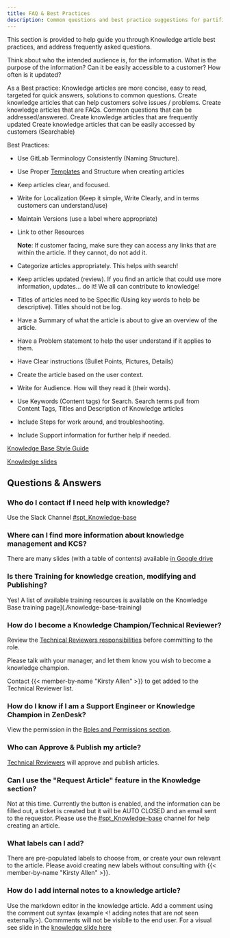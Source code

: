 ```yaml
---
title: FAQ & Best Practices
description: Common questions and best practice suggestions for partifipating in the Knowledge Base
---
```


This section is provided to help guide you through Knowledge article best practices, and address frequently asked questions.

Think about who the intended audience is, for the information. What is the purpose of the information? Can it be easily accessible to a customer? How often is it updated?

As a Best practice: Knowledge articles are more concise, easy to read, targeted for quick answers, solutions to common questions. Create knowledge articles that can help customers solve issues / problems. Create knowledge articles that are FAQs. Common questions that can be addressed/answered. Create knowledge articles that are frequently updated Create knowledge articles that can be easily accessed by customers (Searchable)

Best Practices:

- Use GitLab Terminology Consistently (Naming Structure).
- Use Proper [Templates](https://drive.google.com/drive/folders/1hpHAB51x49bRS1tfUqxiQ56UnlITtFHR?usp=sharing) and Structure when creating articles
- Keep articles clear, and focused.
- Write for Localization (Keep it simple, Write Clearly, and in terms customers can understand/use)
- Maintain Versions (use a label where appropriate)
- Link to other Resources
    
    **Note**: If customer facing, make sure they can access any links that are within the article. If they cannot, do not add it.
- Categorize articles appropriately. This helps with search!
- Keep articles updated (review). If you find an article that could use more information, updates… do it! We all can contribute to knowledge!
- Titles of articles need to be Specific (Using key words to help be descriptive). Titles should not be log.
- Have a Summary of what the article is about to give an overview of the article.
- Have a Problem statement to help the user understand if it applies to them.
- Have Clear instructions (Bullet Points, Pictures, Details)
- Create the article based on the user context.
- Write for Audience. How will they read it (their words).
- Use Keywords (Content tags) for Search. Search terms pull from Content Tags, Titles and Description of Knowledge articles 
- Include Steps for work around, and troubleshooting.
- Include Support information for further help if needed.

[Knowledge Base Style Guide](../knowledge-base/kb-style-guide/)

[Knowledge slides](https://docs.google.com/presentation/d/1flmNz8K6SF5JLMFSFSV00v3lt1Z53UtuH3FgHtNQJEc/edit#slide=id.g2d8fe3d02d9_0_27)

## Questions & Answers

### Who do I contact if I need help with knowledge?

Use the Slack Channel [#spt_Knowledge-base](https://join.slack.com/share/enQtODg0OTU5Mzk4OTQ3NC1lZDZjYjViODEzYzgxMjg0ZmZjY2Q5Mzc2ZTc1ZDQxZDkyZWRiYTA4ZmI0MmQyZWMyMjI3ZTMzMjgxYzdjYjVk)

### Where can I find more information about knowledge management and KCS?

There are many slides (with a table of contents) available [in Google drive](https://docs.google.com/presentation/d/1flmNz8K6SF5JLMFSFSV00v3lt1Z53UtuH3FgHtNQJEc/edit?slide=id.g12b319f6181_0_0#slide=id.g12b319f6181_0_0)

### Is there Training for knowledge creation, modifying and Publishing?

Yes! A list of available training resources is available on the Knowledge Base training page](./knowledge-base-training)

### How do I become a Knowledge Champion/Technical Reviewer?

Review the [Technical Reviewers responsibilities](_index.md#technical-reviewers-knowledge-champions) before committing to the role.

Please talk with your manager, and let them know you wish to become a knowledge champion.

Contact {{< member-by-name "Kirsty Allen" >}} to get added to the Technical Reviewer list.

### How do I know if I am a Support Engineer or Knowledge Champion in ZenDesk?

View the permission in the [Roles and Permissions section](../knowledge-base/#roles-and-permissions).

### Who can Approve & Publish my article?

[Technical Reviewers](https://docs.google.com/spreadsheets/d/14CIIVup-tS5HdLyl0wInf-2m50AptauyhG-ZW5uhs-I/edit?gid=0#gid=0) will approve and publish articles.

### Can I use the "Request Article" feature in the Knowledge section?

Not at this time. Currently the button is enabled, and the information can be filled out, a ticket is created but it will be AUTO CLOSED and an email sent to the requestor.
Please use the [#spt_Knowledge-base](https://join.slack.com/share/enQtODg0OTU5Mzk4OTQ3NC1lZDZjYjViODEzYzgxMjg0ZmZjY2Q5Mzc2ZTc1ZDQxZDkyZWRiYTA4ZmI0MmQyZWMyMjI3ZTMzMjgxYzdjYjVk) channel for help creating an article.

### What labels can I add?

There are pre-populated labels to choose from, or create your own relevant to the article. Please avoid creating new labels without consulting with {{< member-by-name "Kirsty Allen" >}}.

### How do I add internal notes to a knowledge article?

Use the markdown editor in the knowledge article.  Add a comment using the comment out syntax (example <! adding notes that are not seen externally>). Commments will not be visiblle to the end user. For a visual see slide in the [knowledge slide here](https://docs.google.com/presentation/d/1flmNz8K6SF5JLMFSFSV00v3lt1Z53UtuH3FgHtNQJEc/edit?slide=id.g34b9665e659_7_23#slide=id.g34b9665e659_7_23)
